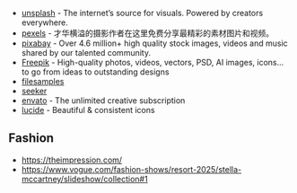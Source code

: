 - [unsplash](https://unsplash.com) - The internet’s source for visuals. Powered by creators everywhere.
- [pexels](https://www.pexels.com) - 才华横溢的摄影作者在这里免费分享最精彩的素材图片和视频。
- [pixabay](https://pixabay.com) - Over 4.6 million+ high quality stock images, videos and music shared by our talented community.
- [Freepik](https://www.freepik.com/) - High-quality photos, videos, vectors, PSD, AI images, icons... to go from ideas to outstanding designs
- [filesamples](https://filesamples.com)
- [seeker](https://file-extension.net/seeker/)
- [envato](https://elements.envato.com/) - The unlimited creative subscription
- [lucide](https://lucide.dev/) - Beautiful & consistent icons

## Fashion

- https://theimpression.com/
- https://www.vogue.com/fashion-shows/resort-2025/stella-mccartney/slideshow/collection#1
